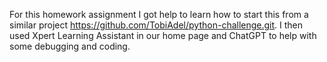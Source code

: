 For this homework assignment I got help to learn how to start this from a similar project https://github.com/TobiAdel/python-challenge.git. I then used Xpert Learning Assistant in our home page and ChatGPT to help with some debugging and coding.
